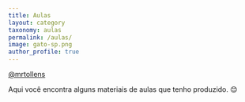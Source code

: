 ```yaml
---
title: Aulas
layout: category
taxonomy: aulas
permalink: /aulas/
image: gato-sp.png
author_profile: true
---
```


<a href="https://twitter.com/mrtollens" class="btn btn--info"><i class="fab fa-twitter"></i> @mrtollens</a>

Aqui você encontra alguns materiais de aulas que tenho produzido. 😊

